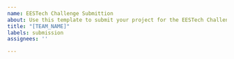 ```yaml
---
name: EESTech Challenge Submittion
about: Use this template to submit your project for the EESTech Challenge
title: "[TEAM_NAME]"
labels: submission
assignees: ''

---
```



